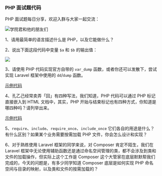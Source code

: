### PHP 面试题代码

PHP 面试题每日分享，欢迎入群与大家一起交流：

![学院君和他的朋友们](https://qcdn.xueyuanjun.com/wp-content/uploads/2019/06/18497668d7164a1498438a59bdb8f4ae.jpeg)

1、请用最简单的语言描述什么是 PHP，以及它能做什么？

2、说出下面这段代码中变量 `$a` 和 `$b` 的输出值：

![](https://images.zsxq.com/FmWaDpH48HkRUTfGuXtf7fubD_IW?e=1906272000&token=kIxbL07-8jAj8w1n4s9zv64FuZZNEATmlU_Vm6zD:3ayIMLA5bgghv6Ylr5x2BcyNGcg=)

3、请使用 PHP 代码实现官方自带的 `var_dump` 函数，或者你还可以发散下，尝试实现 Laravel 框架中使用的 `dd`/`dump` 函数。

[示例代码](https://github.com/nonfu/php_interviews/blob/master/var_dump.php)

4、孔乙己经常卖弄「回」有四种写法，我们知道，PHP 代码可以通过 PHP 标记直接嵌入到 HTML 文档中，其实，PHP 开始与结束标记也有四种方式，你知道是哪四种吗？请列举出来。

[示例代码](https://github.com/nonfu/php_interviews/blob/master/phptag.php)

5、`require`、`include`、`require_once`、`include_once` 它们各自的用途是什么？有什么区别？如果某个业务需要按需加载 PHP 文件，你会怎么设计和实现？

6、对于熟练使用 Laravel 框架的同学来说，对 Composer 肯定不陌生，我们在 Laravel 框架中无论使用辅助函数还是通过命名空间管理的类，都不会涉及到类和文件的加载操作，但实际上这个工作是  Composer 这个大管家在底层默默帮我们完成的，今天的问题是，有多少同学知道 Composer 底层是如何实现 PHP 命名空间与目录的映射，以及类和文件的按需加载的？